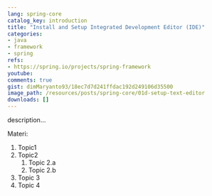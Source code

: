 ```yaml
---
lang: spring-core
catalog_key: introduction
title: "Install and Setup Integrated Development Editor (IDE)"
categories:
- java
- framework
- spring
refs: 
- https://spring.io/projects/spring-framework
youtube: 
comments: true
gist: dimMaryanto93/18ec7d7d241ffdac192d249106d35500
image_path: /resources/posts/spring-core/01d-setup-text-editor
downloads: []
---
```



description...

<!--more-->

Materi: 

1. Topic1
2. Topic2
    1. Topic 2.a
    2. Topic 2.b
3. Topic 3
4. Topic 4